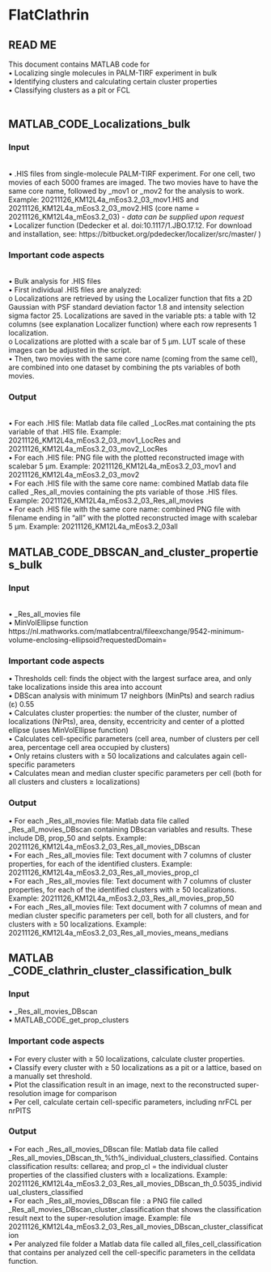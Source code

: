 # FlatClathrin
<h2> READ ME </h2>
This document contains MATLAB code for <br>
•	Localizing single molecules in PALM-TIRF experiment in bulk <br>
•	Identifying  clusters and calculating certain cluster properties <br>
•	Classifying clusters as a pit or FCL <br>
<br>
<h2> MATLAB_CODE_Localizations_bulk </h2>
<h3>Input </h3><br>
•	.HIS files from single-molecule PALM-TIRF experiment. For one cell, two movies of each 5000 frames are imaged. The two movies have to have the same core name, followed by _mov1 or _mov2 for the analysis to work. Example: 20211126_KM12L4a_mEos3.2_03_mov1.HIS and 20211126_KM12L4a_mEos3.2_03_mov2.HIS (core name = 20211126_KM12L4a_mEos3.2_03) - <i>data can be supplied upon request </i> <br>
•	Localizer function (Dedecker et al. doi:10.1117/1.JBO.17.12. For download and installation, see: https://bitbucket.org/pdedecker/localizer/src/master/ ) <br>
<h3>Important code aspects </h3><br>
•	Bulk analysis for .HIS files <br>
•	First individual .HIS files are analyzed: <br>
o	Localizations are retrieved by using the Localizer function that fits a 2D Gaussian with PSF standard deviation factor 1.8 and intensity selection sigma factor 25. Localizations are saved in the variable pts: a table with 12 columns (see explanation Localizer function) where each row represents 1 localization. <br>
o	Localizations are plotted with a scale bar of 5 µm. LUT scale of these images can be adjusted in the script.<br>
•	Then, two movies with the same core name (coming from the same cell), are combined into one dataset by combining the pts variables of both movies.<br>
<h3>Output</h3><br>
•	For each .HIS file: Matlab data file called _LocRes.mat containing the pts variable of that .HIS file. Example: 20211126_KM12L4a_mEos3.2_03_mov1_LocRes and 20211126_KM12L4a_mEos3.2_03_mov2_LocRes<br>
•	For each .HIS file: PNG file with the plotted reconstructed image with scalebar 5 µm. Example: 20211126_KM12L4a_mEos3.2_03_mov1 and 20211126_KM12L4a_mEos3.2_03_mov2<br>
•	For each .HIS file with the same core name: combined Matlab data file called _Res_all_movies containing the pts variable of those .HIS files. Example: 20211126_KM12L4a_mEos3.2_03_Res_all_movies<br>
•	For each .HIS file with the same core name: combined PNG file with filename ending in “all” with the plotted reconstructed image with scalebar 5 µm. Example: 20211126_KM12L4a_mEos3.2_03all<br>
<h2>MATLAB_CODE_DBSCAN_and_cluster_properties_bulk<br></h2>
<h3>Input</h3><br>
•	_Res_all_movies file<br>
•	MinVolEllipse function https://nl.mathworks.com/matlabcentral/fileexchange/9542-minimum-volume-enclosing-ellipsoid?requestedDomain= <br>
<h3>Important code aspects<br></h3>
•	Thresholds cell: finds the object with the largest surface area, and only take localizations inside this area into account<br>
•	DBScan analysis with minimum 17 neighbors (MinPts) and search radius (ε) 0.55<br>
•	Calculates cluster properties: the number of the cluster, number of localizations (NrPts), area, density, eccentricity and center of a plotted ellipse (uses MinVolEllipse function)<br>
•	Calculates cell-specific parameters (cell area, number of clusters per cell area, percentage cell area occupied by clusters)<br>
•	Only retains clusters with ≥ 50 localizations and calculates again cell-specific parameters<br>
•	Calculates mean and median cluster specific parameters per cell (both for all clusters and clusters ≥ localizations)<br>
<h3>Output<br></h3>
•	For each _Res_all_movies file: Matlab data file called _Res_all_movies_DBscan containing DBscan variables and results. These include DB, prop_50 and selpts. Example: 20211126_KM12L4a_mEos3.2_03_Res_all_movies_DBscan<br>
•	For each _Res_all_movies file: Text document with 7 columns of cluster properties, for each of the identified clusters. Example: 20211126_KM12L4a_mEos3.2_03_Res_all_movies_prop_cl<br>
•	For each _Res_all_movies file: Text document with 7 columns of cluster properties, for each of the identified clusters with ≥ 50 localizations. Example: 20211126_KM12L4a_mEos3.2_03_Res_all_movies_prop_50<br>
•	For each _Res_all_movies file: Text document with 7 columns of mean and median cluster specific parameters per cell, both for all clusters, and for clusters with  ≥ 50 localizations. Example: 20211126_KM12L4a_mEos3.2_03_Res_all_movies_means_medians<br>
<h2>MATLAB _CODE_clathrin_cluster_classification_bulk<br></h2>
<h3>Input <br></h3>
•	_Res_all_movies_DBscan<br>
•	MATLAB_CODE_get_prop_clusters<br>
<h3>Important code aspects <br></h3>
•	For every cluster with ≥ 50 localizations, calculate cluster properties. <br>
•	Classify every cluster with ≥ 50 localizations as a pit or a lattice, based on a manually set threshold.<br>
•	Plot the classification result in an image, next to the reconstructed super-resolution image for comparison<br>
•	Per cell, calculate certain cell-specific parameters, including nrFCL per nrPITS<br>
<h3>Output <br></h3>
•	For each _Res_all_movies_DBscan file: Matlab data file called _Res_all_movies_DBscan_th_%th%_individual_clusters_classified. Contains classification results: cellarea; and prop_cl = the individual cluster properties of the classified clusters with ≥ localizations. Example: 20211126_KM12L4a_mEos3.2_03_Res_all_movies_DBscan_th_0.5035_individual_clusters_classified<br>
•	For each _Res_all_movies_DBscan file : a PNG file called _Res_all_movies_DBscan_cluster_classification that shows the classification result next to the super-resolution image. Example: file 20211126_KM12L4a_mEos3.2_03_Res_all_movies_DBscan_cluster_classification<br>
•	Per analyzed file folder a Matlab data file called all_files_cell_classification that contains per analyzed cell the cell-specific parameters in the celldata function.<br>

